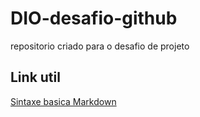 # DIO-desafio-github
repositorio criado para o desafio de projeto

## Link util
[Sintaxe basica Markdown](https://www.markdownguide.org/basic-syntax)

